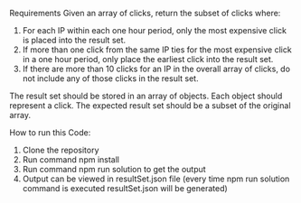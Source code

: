 Requirements
Given an array of clicks, return the subset of clicks where:

1) For each IP within each one hour period, only the most expensive click is placed into the result set.
2) If more than one click from the same IP ties for the most expensive click in a one hour period, only place the earliest click into the result set.
3) If there are more than 10 clicks for an IP in the overall array of clicks, do not include any of those clicks in the result set.

The result set should be stored in an array of objects. Each object should represent a click. The
expected result set should be a subset of the original array.

How to run this Code:
1) Clone the repository
2) Run command npm install
3) Run command npm run solution to get the output
4) Output can be viewed in resultSet.json file (every time npm run solution command is executed resultSet.json will be generated)
